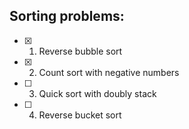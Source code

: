 ## Sorting problems:

- [x] 1. Reverse bubble sort
- [x] 2. Count sort with negative numbers
- [ ] 3. Quick sort with doubly stack
- [ ] 4. Reverse bucket sort 
